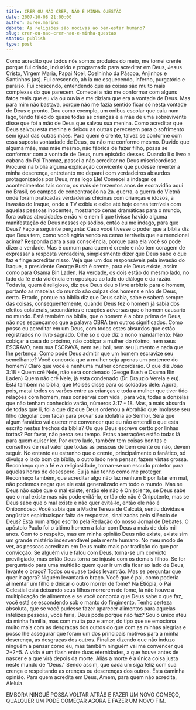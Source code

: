 ```yaml
---
title: CRER OU NÃO CRER, NÃO É MINHA QUESTÃO
date: 2007-10-08 21:00:00
author: aureo.marins
debate: As religiões são nocivas ao bem-estar humano?
slug: crer-ou-nao-crer-nao-e-minha-questao
status: publish 
type: post
---
```


Como acredito que todos nós somos produtos do meio, me tornei crente porque fui criado, induzido e programado para acreditar em Deus, Jesus Cristo, Virgem Maria, Papai Noel, Coelhinho da Páscoa, Anjinhos e Santinhos (as). Fui crescendo, ah ia me esquecendo, inferno, purgatório e paraíso. Fui crescendo, entendendo que as coisas são muito mais complexas do que parecem. Comecei a não me conformar com alguns fatos reais que eu via ou ouvia e me diziam que era a vontade de Deus. Mas para mim não bastava, porque não me fazia sentido ficar só nesta vontade de Deus e pronto. Dou como exemplo, um onibus escolar que caiu num lago, tendo falecido quase todas as crianças e a mãe de uma sobrevivente disse que foi a mão de Deus que salvou sua menina. Como acreditar que Deus salvou esta menina e deixou as outras perecerem para o sofrimento sem igual das outras mães. Para quem é crente, talvez se conforme com essa suposta vontadade de Deus, eu não me conformo mesmo. Duvido que alguma mãe, mas mãe mesmo, não fábrica de fazer filho, possa se conformar com a vontade de Deus, num episódio desses. Quando li o livro a cabana do Pai Thomaz, passei a não acreditar no Deus misericordioso. Procurei na bíblia alguma explicação convicente que pudesse reverter a minha descrença, entretanto me deparei com verdadeiros absurdos protagonizados por Deus, mas logo Ele! Comecei a indagar os acontecimentos tais como, os mais de trezentos anos de escravidão aqui no Brasil, os campos de concentração na 2a. guerra, a guerra do Vietnã onde foram praticadas verdadeiras chicinas com crianças e idosos, a invasão do Iraque, onde a TV exibiu e exibe até hoje cenas terríveis com aquelas pessoas inocentes, mostrando cenas dramáticas para o mundo, fora outras atrocidades e não vi e nem li que tivisse havido alguma manifestação de Deus nesses episódios, então eu me indago, para que Deus? Faço a seguinte pergunta: Caso você tivesse o poder que a bíblia diz que Deus tem, como você agiria vendo as cenas terríveis que eu mencionei acima? Responda para a sua consciência, porque para ela você só pode dizer a verdade. Mas é comum para quem é crente e não tem coragem de expressar a resposta verdadeira, simplesmente dizer que Deus sabe o que faz e finge acreditar nisso. Veja que um dos responsáveis pela invasão do Iraque, o presidente George Bush é crente, para ele Deus existe, assim como para Osama Bin Laden. Na verdade, os dois estão do mesmo lado, no lado da fé e da violência em oposiçao ao lado do diálogo e da razão. Todavia, quem é religioso, diz que Deus deu o livre arbítrio para o homem, portanto as mazelas do mundo são culpas dos homens e não de Deus, certo. Errado, porque na bíblia diz que Deus sabia, sabe e saberá sempre das coisas, consequentemente, quando Deus fez o homem já sabia dos efeitos colaterais, secundários e reações adversas que o homem causario no mundo. Está também na bíblia, que o homem é a obra prima de Deus, não nos esqueçamos que a palavra OBRA tem outros significados. Como posso eu acreditar em um Deus, com todos estes absurdos que estão registrados no livro sagrado. Olhe só o que diz o nono mandamento: Não cobiçar a casa do próximo, não cobiçar a mulher do róximo, nem seus ESCRAVO, nem sua ESCRAVA, nem seu boi, nem seu jumento e nada que lhe pertença. Como pode Deus admitir que um homem escravize seu semelhante? Você concorda que a mulher seja apenas um pertence do homem? Claro que você e nenhuma mulher concordarão. O que diz João 3:18 - Quem crê Nele, não será condenado (Geoge Bush e Osama Bin Laden) Quem não crê Nele, já esta condenado (Dr. Drauzio Verela e eu). Está também na bíblia, que Moisés disse para os soldados dele: Agora, pois, matai todos os varões entre as crianças e toda a mulher que tiver tido relações com homem, mas conservai com vida , para vós, todas a donzelas que não tenham conhecido varão, números 3:17 - 18. Mas, a mais absurda de todas que li, foi a que diz que Deus ordenou a Abrahão que imolasse seu filho (degolar com faca) para provar sua idolatria ao Senhor. Será que algum fanático vai querer me convencer que eu não entendi o que esta escrito nestes trechos da bìblia? Ou que Deus escreve certto por linhas tortas? Por favor, não perca seu tempo. Estas aberrações estão todas lá para quem quiser ler. Por outro lado, também tem coisas bonitas e conselhos de real valor que todas as pessoas de bem crente ou não, devem seguir. No entanto eu estranho que o crente, principalmente o fanático, só divulga o lado bom da bíblia, o outro lado nem pensar, fazem vistas grossa. Reconheço que a fé e a religiosidade, tornan-se um escudo protetor para aquelas horas de desespero. Eu já não tenho como me proteger. Reconheço também, que acreditar algo não faz nenhum E por falar em mal, não podemos negar que ele está generalizado em todo o mundo. Mas se Deus não sabe que o mal existe, então ele não é Onisciente, se Deus sabe que o mal existe mas não pode evitá-lo, então ele não é Onipotente, mas se Deus sabe que o mal existe e não quer evitá-lo, então ele não é Onibondoso. Você sabia que a Madre Tereza de Calcutá, sentiu dúvidas e angústias espirituaispor falta de respostas, sinalizadas pelo silêncio de Deus? Está num artigo escrito pela Redação do nosso Jornal de Debates. O apóstolo Paulo foi o último homem a falar com Deus a mais de dois mil anos. Com to o respeito, mas em minha opinião Deus não existe, existe sim um grande mistério indesvendável pela mente humano. No meu modo de ver, as pessoas acreditam em Deus muito mais por tradição do que por convicção. Se alguém viu e falou com Deus, torna-se um convicto previligiado, mas então Deus torna-se injusto com os demais filhos. Se for perguntado para uma multidão quem quer ir um dia ficar ao lado de Deus, levante o braço? Todos ou quase todos levantrão. Mas se perguntar que quer ir agora? Niguém levantará o braço. Você que é pai, como poderia alimentar um filho e deixar o outro morrer de fome? Na Etiópia, o Pai Celestial está deixando seus filhos morrerem de fome, lá não houve a multiplicação de alimentos e se você concorda que Deus sabe o que faz, você está se escondendo sob o manto do fingimento. Tenho certeza absoluta, que se você pudesse fazer aparecer alimentos para aquelas infelizes pessoas, você faria, Deus pode porque não faz? Sou o único ateu da minha família, mas com muita paz e amor, do tipo que se emociona muito mais com as desgraças dos outros do que com as minhas alegrias e posso lhe assegurar que foram um dos principais motivos para a minha descrença, as desgraças dos outros. Finalizo dizendo que não induzo ninguém a pensar como eu, mas também ninguém vai me convencer que 2+2=5. A vida é um flash entre duas eternidades, a que houve antes de nascer e a que virá depois da morte. Aliás a morte é a única coisa justa neste mundo de "Deus." Sendo assim, que cada um siga feliz com sua crença e respeitando as crenças ou descrenças dos outros. Esta éaminha opinião. Para quem acredita em Deus, Amem, para quem não acredita, Aleluia.  

EMBORA NINGUÉ POSSA VOLTAR ATRÁS E FAZER UM NOVO COMEÇO, QUALQUER UM PODE COMEÇAR AGORA E FAZER UM NOVO FIM.
